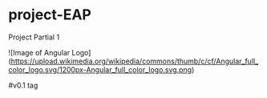 # project-EAP
Project Partial 1

![Image of Angular Logo] (https://upload.wikimedia.org/wikipedia/commons/thumb/c/cf/Angular_full_color_logo.svg/1200px-Angular_full_color_logo.svg.png)

#v0.1 tag
